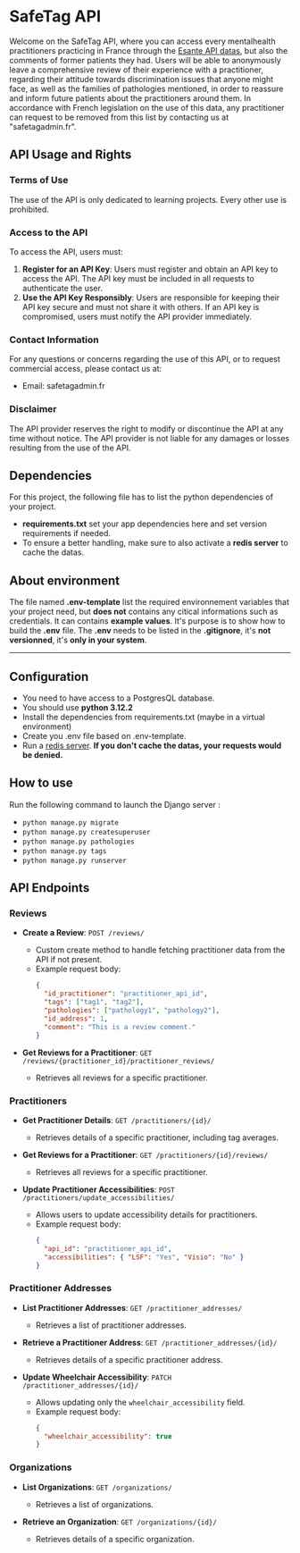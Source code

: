 # SafeTag API

Welcome on the SafeTag API, where you can access every mentalhealth practitioners practicing in France through the [Esante API datas](https://gateway.api.esante.gouv.fr/fhir), but also the comments of former patients they had.
Users will be able to anonymously leave a comprehensive review of their experience with a practitioner, regarding their attitude towards discrimination issues that anyone might face, as well as the families of pathologies mentioned, in order to reassure and inform future patients about the practitioners around them.
In accordance with French legislation on the use of this data, any practitioner can request to be removed from this list by contacting us at "safetagadmin.fr".

## API Usage and Rights

### Terms of Use

The use of the API is only dedicated to learning projects. Every other use is prohibited.

### Access to the API

To access the API, users must:

1. **Register for an API Key**: Users must register and obtain an API key to access the API. The API key must be included in all requests to authenticate the user.
2. **Use the API Key Responsibly**: Users are responsible for keeping their API key secure and must not share it with others. If an API key is compromised, users must notify the API provider immediately.

### Contact Information

For any questions or concerns regarding the use of this API, or to request commercial access, please contact us at:

- Email: safetagadmin.fr

### Disclaimer

The API provider reserves the right to modify or discontinue the API at any time without notice. The API provider is not liable for any damages or losses resulting from the use of the API.

## Dependencies

For this project, the following file has to list the python dependencies of your project.

- **requirements.txt** set your app dependencies here and set version requirements if needed.
- To ensure a better handling, make sure to also activate a **redis server** to cache the datas.

## About environment

The file named **.env-template** list the required environnement variables that your project need, but **does not** contains any citical informations such as credentials. It can contains **example values**. It's purpose is to show how to build the **.env** file.
The **.env** needs to be listed in the **.gitignore**, it's **not versionned**, it's **only in your system**.

---

## Configuration

- You need to have access to a PostgresQL database.
- You should use **python 3.12.2**
- Install the dependencies from requirements.txt (maybe in a virtual environment)
- Create you .env file based on .env-template.
- Run a [redis server](https://redis.io/downloads/). **If you don't cache the datas, your requests would be denied.**

## How to use

Run the following command to launch the Django server :

- `python manage.py migrate`
- `python manage.py createsuperuser`
- `python manage.py pathologies`
- `python manage.py tags`
- `python manage.py runserver`

## API Endpoints

### Reviews

- **Create a Review**: `POST /reviews/`

  - Custom create method to handle fetching practitioner data from the API if not present.
  - Example request body:
    ```json
    {
      "id_practitioner": "practitioner_api_id",
      "tags": ["tag1", "tag2"],
      "pathologies": ["pathology1", "pathology2"],
      "id_address": 1,
      "comment": "This is a review comment."
    }
    ```

- **Get Reviews for a Practitioner**: `GET /reviews/{practitioner_id}/practitioner_reviews/`
  - Retrieves all reviews for a specific practitioner.

### Practitioners

- **Get Practitioner Details**: `GET /practitioners/{id}/`

  - Retrieves details of a specific practitioner, including tag averages.

- **Get Reviews for a Practitioner**: `GET /practitioners/{id}/reviews/`

  - Retrieves all reviews for a specific practitioner.

- **Update Practitioner Accessibilities**: `POST /practitioners/update_accessibilities/`
  - Allows users to update accessibility details for practitioners.
  - Example request body:
    ```json
    {
      "api_id": "practitioner_api_id",
      "accessibilities": { "LSF": "Yes", "Visio": "No" }
    }
    ```

### Practitioner Addresses

- **List Practitioner Addresses**: `GET /practitioner_addresses/`

  - Retrieves a list of practitioner addresses.

- **Retrieve a Practitioner Address**: `GET /practitioner_addresses/{id}/`

  - Retrieves details of a specific practitioner address.

- **Update Wheelchair Accessibility**: `PATCH /practitioner_addresses/{id}/`
  - Allows updating only the `wheelchair_accessibility` field.
  - Example request body:
    ```json
    {
      "wheelchair_accessibility": true
    }
    ```

### Organizations

- **List Organizations**: `GET /organizations/`

  - Retrieves a list of organizations.

- **Retrieve an Organization**: `GET /organizations/{id}/`
  - Retrieves details of a specific organization.
